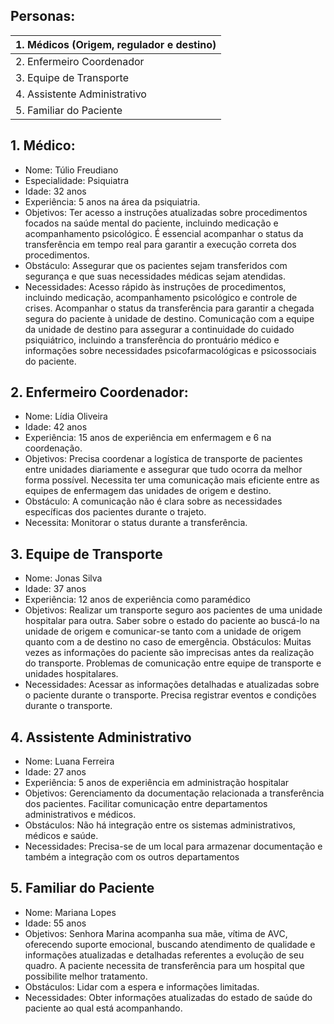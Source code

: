 ## Personas:

|1. Médicos (Origem, regulador e destino)|
|:------------- |
|2. Enfermeiro Coordenador|
|3. Equipe de Transporte|
|4. Assistente Administrativo|
|5. Familiar do Paciente|

## 1. Médico: 
* Nome: Túlio Freudiano
* Especialidade: Psiquiatra
* Idade: 32 anos
* Experiência: 5 anos na área da psiquiatria.
* Objetivos: Ter acesso a instruções atualizadas sobre procedimentos focados na saúde mental do paciente, incluindo medicação e acompanhamento psicológico. É essencial acompanhar o status da transferência em tempo real para garantir a execução correta dos procedimentos. 
* Obstáculo: Assegurar que os pacientes sejam transferidos com segurança e que suas  necessidades médicas sejam atendidas.
* Necessidades: Acesso rápido às instruções de procedimentos, incluindo medicação, acompanhamento psicológico e controle de crises. Acompanhar o status da transferência para garantir a chegada segura do paciente à unidade de destino. Comunicação com a equipe da unidade de destino para assegurar a continuidade do cuidado psiquiátrico, incluindo a transferência do prontuário médico e informações sobre necessidades psicofarmacológicas e psicossociais do paciente.

## 2. Enfermeiro Coordenador:
* Nome: Lídia Oliveira
* Idade: 42 anos
* Experiência: 15 anos de experiência em enfermagem e 6 na coordenação.
* Objetivos: Precisa coordenar a logística de transporte de pacientes entre unidades diariamente e assegurar que tudo ocorra da melhor forma possível. Necessita ter uma comunicação mais eficiente entre as equipes de enfermagem das unidades de origem e destino.
* Obstáculo: A comunicação não é clara sobre as necessidades específicas dos pacientes durante o trajeto.
* Necessita: Monitorar o status durante a transferência. 

## 3. Equipe de Transporte
* Nome: Jonas Silva
* Idade: 37 anos
* Experiência: 12 anos de experiência como paramédico
* Objetivos: Realizar um transporte seguro aos pacientes de uma unidade hospitalar para outra. Saber sobre o estado do paciente ao buscá-lo na unidade de origem e comunicar-se tanto com a unidade de origem quanto com a de destino no caso de emergência.
Obstáculos: Muitas vezes as informações do paciente são imprecisas antes da realização do transporte. Problemas de comunicação entre equipe de transporte e unidades hospitalares. 
* Necessidades: Acessar as informações detalhadas e atualizadas sobre o paciente durante o transporte. Precisa registrar eventos e condições durante o transporte.

## 4. Assistente Administrativo
* Nome: Luana Ferreira
* Idade: 27 anos
* Experiência: 5 anos de experiência em administração hospitalar
* Objetivos: Gerenciamento da documentação relacionada a transferência dos pacientes. Facilitar comunicação entre departamentos administrativos e médicos.
* Obstáculos: Não há integração entre os sistemas administrativos, médicos e saúde. 
* Necessidades: Precisa-se de um local para armazenar documentação e também a integração com os outros departamentos 

## 5. Familiar do Paciente
* Nome: Mariana Lopes
* Idade: 55 anos
* Objetivos: Senhora Marina acompanha sua mãe, vítima de AVC, oferecendo suporte emocional, buscando atendimento de qualidade e informações atualizadas e detalhadas referentes a evolução de seu quadro. A paciente necessita de transferência para um hospital que possibilite melhor tratamento.
* Obstáculos:  Lidar com a espera e informações limitadas.
* Necessidades: Obter informações atualizadas do estado de saúde do paciente ao qual está acompanhando. 

#

